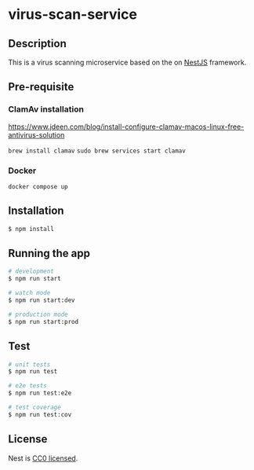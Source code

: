 # virus-scan-service

## Description
This is a virus scanning microservice based on the on [NestJS](https://github.com/nestjs/nest) framework.
## Pre-requisite
### ClamAv installation

https://www.jdeen.com/blog/install-configure-clamav-macos-linux-free-antivirus-solution

```brew install clamav```
```sudo brew services start clamav```

### Docker
```docker compose up```

## Installation

```bash
$ npm install
```

## Running the app

```bash
# development
$ npm run start

# watch mode
$ npm run start:dev

# production mode
$ npm run start:prod
```

## Test

```bash
# unit tests
$ npm run test

# e2e tests
$ npm run test:e2e

# test coverage
$ npm run test:cov
```

## License

Nest is [CC0 licensed](LICENSE).
